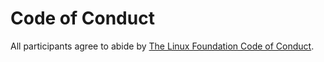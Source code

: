 # Code of Conduct

All participants agree to abide by [The Linux Foundation Code of Conduct](https://events.linuxfoundation.org/about/code-of-conduct/).

